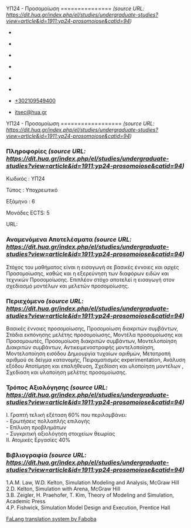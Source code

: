 ΥΠ24 - Προσομοίωση
===============    *(source URL: https://dit.hua.gr/index.php/el/studies/undergraduate-studies?view=article&id=1911:yp24-prosomoiose&catid=94)*

*   [](https://www.facebook.com/ditharokopio)
*   [](https://www.youtube.com/channel/UCEHkYirpXF1nSLxDCrfDZ4A)
*   [](https://www.linkedin.com/company/77699385)
*   [](https://www.instagram.com/dithua)

*   [](https://dit.hua.gr/index.php/el/studies/undergraduate-studies)
*   [](https://dit.hua.gr/index.php/en/studies/undergraduate-studies)

*   [+302109549400](tel:+302109549400)
*   [itsec@hua.gr](mailto:itsec@hua.gr)

ΥΠ24 - Προσομοίωση
==================  *(source URL: https://dit.hua.gr/index.php/el/studies/undergraduate-studies?view=article&id=1911:yp24-prosomoiose&catid=94)*

### Πληροφορίες  *(source URL: https://dit.hua.gr/index.php/el/studies/undergraduate-studies?view=article&id=1911:yp24-prosomoiose&catid=94)*

Κωδικός : ΥΠ24

Τύπος : Υποχρεωτικό

Εξάμηνο : 6

Μονάδες ECTS: 5

URL:[](https://dit.hua.gr/)

### Αναμενόμενα Αποτελέσματα  *(source URL: https://dit.hua.gr/index.php/el/studies/undergraduate-studies?view=article&id=1911:yp24-prosomoiose&catid=94)*

Στόχος του μαθήματος είναι η εισαγωγή σε βασικές έννοιες και αρχές Προσομοίωσης, καθώς και η εξερεύνηση των διαφόρων ειδών και τεχνικών Προσομοίωσης. Επιπλέον στόχο αποτελεί η εισαγωγή στον σχεδιασμό μοντέλων και μελετών προσομοίωσης.

### Περιεχόμενο  *(source URL: https://dit.hua.gr/index.php/el/studies/undergraduate-studies?view=article&id=1911:yp24-prosomoiose&catid=94)*

Βασικές έννοιες προσομοίωσης, Προσομοίωση διακριτών συμβάντων, Στάδια εκπόνησης μελέτης προσομοίωσης, Μοντέλα προσομοίωσης και Προσομοιωτές, Προσομοίωση διακριτών συμβάντων, Μοντελοποίηση Διακριτών συμβάντων, Αντικειμενοστραφής μοντελοποίηση, Μοντελοποίηση εισόδου Δημιουργία τυχαίων αριθμών, Μετατροπή αριθμού σε δείγμα κατανομής, Πειραματισμός experimentation, Ανάλυση εξόδου Αποτίμηση και επαλήθευση, Σχεδίαση και υλοποίηση μοντέλων , Σχεδίαση και υλοποίηση μελέτης προσομοίωσης.

### Τρόπος Αξιολόγησης  *(source URL: https://dit.hua.gr/index.php/el/studies/undergraduate-studies?view=article&id=1911:yp24-prosomoiose&catid=94)*

Ι. Γραπτή τελική εξέταση 60% που περιλαμβάνει:  
\- Ερωτήσεις πολλαπλής επιλογής  
\- Επίλυση προβλημάτων  
\- Συγκριτική αξιολόγηση στοιχείων θεωρίας  
ΙΙ. Ατομικές Εργασίες 40%

### Βιβλιογραφία  *(source URL: https://dit.hua.gr/index.php/el/studies/undergraduate-studies?view=article&id=1911:yp24-prosomoiose&catid=94)*

1.A.M. Law, W.D. Kelton, Simulation Modeling and Analysis, McGraw Hill  
2.D. Kelton, Simulation with Arena, McGraw Hill  
3.B. Zeigler, H. Praehofer, T. Kim, Theory of Modeling and Simulation, Academic Press  
4.P. Fishwick, Simulation Model Design and Execution, Prentice Hall

[FaLang translation system by Faboba](http://www.faboba.com/ "Faboba : Création de composantJoomla")

[](https://dit.hua.gr/index.php/el/studies/undergraduate-studies?view=article&id=1911:yp24-prosomoiose&catid=94#)
